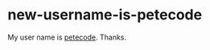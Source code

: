 new-username-is-petecode
========================

My user name is [petecode](http://github.com/petecode). Thanks.
